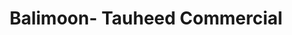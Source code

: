 ---
title: "Balimoon- Tauheed Commercial"
url: /karachi/balimoon-tauheed-commercial/
shop: clothes
---